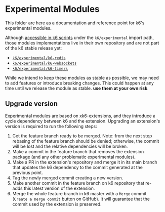 # Experimental Modules

This folder are here as a documentation and reference point for k6's experimental modules. 

Although [accessible in k6 scripts](../../../initcontext.go) under the `k6/experimental` import path, those modules implementations live in their own repository and are not part of the k6 stable release yet:
* [`k6/experimental/k6-redis`](https://github.com/grafana/xk6-redis)
* [`k6/experimental/k6-websockets`](https://github.com/grafana/xk6-websockets)
* [`k6/experimental/k6-timers`](https://github.com/grafana/xk6-timers)

While we intend to keep these modules as stable as possible, we may need to add features or introduce breaking changes. This could happen at any time until we release the module as stable. **use them at your own risk**.

## Upgrade version

Experimental modules are based on xk6-extensions, and they introduce a cycle dependency between k6 and the extension. Upgrading an extension's version is required to run the following steps:

1. Get the feature branch ready to be merged. Note: from the next step rebasing of the feature branch should be denied; otherwise, the commit will be lost and the relative dependencies will be broken.
2. Make a commit in the feature branch that removes the extension package (and any other problematic experimental modules).
3. Make a PR in the extension's repository and merge it in its main branch that updates the k6 dependency to the commit generated at the previous point.
4. Tag the newly merged commit creating a new version.
5. Make another commit in the feature branch on k6 repository that re-adds this latest version of the extension.
6. Merge the whole feature branch in k6 master with a `Merge` commit (`Create a merge commit` button on GitHub). It will guarantee that the commit used by the extension is preserved.
